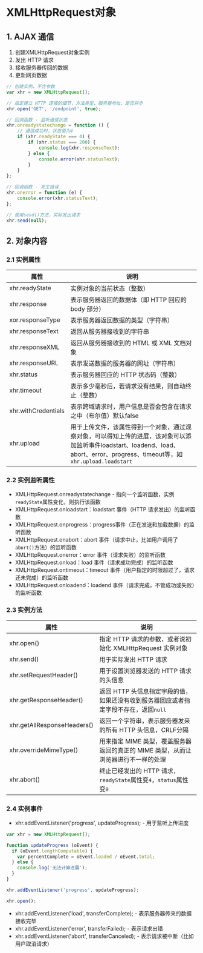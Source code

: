 # XMLHttpRequest对象

## 1. AJAX 通信

1. 创建XMLHttpRequest对象实例
2. 发出 HTTP 请求
3. 接收服务器传回的数据
4. 更新网页数据

```javascript
// 创建实例，不含参数
var xhr = new XMLHttpRequest();

// 指定建立 HTTP 连接的细节，方法类型、服务器地址、是否异步
xhr.open('GET', '/endpoint', true);

// 回调函数 - 监听通信状态
xhr.onreadystatechange = function () {
    // 通信成功时，状态值为4
    if (xhr.readyState === 4) {
        if (xhr.status === 200) {
            console.log(xhr.responseText);
        } else {
            console.error(xhr.statusText);
        }
    }
};

// 回调函数 - 发生错误
xhr.onerror = function (e) {
    console.error(xhr.statusText);
};

// 使用send()方法，实际发出请求
xhr.send(null);
```

## 2. 对象内容

### 2.1 实例属性

| 属性                | 说明                                                         |
| ------------------- | ------------------------------------------------------------ |
| xhr.readyState      | 实例对象的当前状态（整数）                                   |
| xhr.response        | 表示服务器返回的数据体（即 HTTP 回应的 body 部分）           |
| xor.responseType    | 表示服务器返回数据的类型（字符串）                           |
| xhr.responseText    | 返回从服务器接收到的字符串                                   |
| xhr.responseXML     | 返回从服务器接收到的 HTML 或 XML 文档对象                    |
| xhr.responseURL     | 表示发送数据的服务器的网址（字符串）                         |
| xhr.status          | 表示服务器回应的 HTTP 状态码（整数）                         |
| xhr.timeout         | 表示多少毫秒后，若请求没有结果，则自动终止（整数）           |
| xhr.withCredentials | 表示跨域请求时，用户信息是否会包含在请求之中（布尔值）默认false |
| xhr.upload          | 用于上传文件，该属性得到一个对象，通过观察对象，可以得知上传的进展，该对象可以添加监听事件loadstart、loadend、load、abort、error、progress、timeout等，如`xhr.upload.loadstart` |

### 2.2 实例监听属性

- XMLHttpRequest.onreadystatechange - 指向一个监听函数，实例`readyState`属性变化，则执行该函数
- XMLHttpRequest.onloadstart：loadstart 事件（HTTP 请求发出）的监听函数
- XMLHttpRequest.onprogress：progress事件（正在发送和加载数据）的监听函数
- XMLHttpRequest.onabort：abort 事件（请求中止，比如用户调用了`abort()`方法）的监听函数
- XMLHttpRequest.onerror：error 事件（请求失败）的监听函数
- XMLHttpRequest.onload：load 事件（请求成功完成）的监听函数
- XMLHttpRequest.ontimeout：timeout 事件（用户指定的时限超过了，请求还未完成）的监听函数
- XMLHttpRequest.onloadend：loadend 事件（请求完成，不管成功或失败）的监听函数

### 2.3 实例方法

| 属性                        | 说明                                                         |
| --------------------------- | ------------------------------------------------------------ |
| xhr.open()                  | 指定 HTTP 请求的参数，或者说初始化 XMLHttpRequest 实例对象   |
| xhr.send()                  | 用于实际发出 HTTP 请求                                       |
| xhr.setRequestHeader()      | 用于设置浏览器发送的 HTTP 请求的头信息                       |
| xhr.getResponseHeader()     | 返回 HTTP 头信息指定字段的值，如果还没有收到服务器回应或者指定字段不存在，返回`null` |
| xhr.getAllResponseHeaders() | 返回一个字符串，表示服务器发来的所有 HTTP 头信息，CRLF分隔   |
| xhr.overrideMimeType()      | 用来指定 MIME 类型，覆盖服务器返回的真正的 MIME 类型，从而让浏览器进行不一样的处理 |
| xhr.abort()                 | 终止已经发出的 HTTP 请求，`readyState`属性变`4`，`status`属性变`0` |

### 2.4 实例事件

- xhr.addEventListener('progress', updateProgress); - 用于监听上传进度

```javascript
var xhr = new XMLHttpRequest();

function updateProgress (oEvent) {
  if (oEvent.lengthComputable) {
    var percentComplete = oEvent.loaded / oEvent.total;
  } else {
    console.log('无法计算进展');
  }
}

xhr.addEventListener('progress', updateProgress);

xhr.open();
```

- xhr.addEventListener('load', transferComplete); - 表示服务器传来的数据接收完毕
- xhr.addEventListener('error', transferFailed); - 表示请求出错
- xhr.addEventListener('abort', transferCanceled); - 表示请求被中断（比如用户取消请求）

